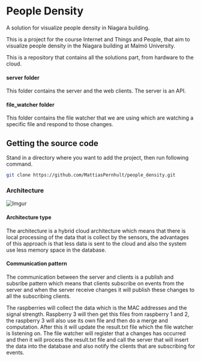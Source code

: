 # People Density
A solution for visualize people density in Niagara building.

This is a project for the course Internet and Things and People, that aim to visualize people density in the Niagara
building at Malmö University.

This is a repository that contains all the solutions part, from hardware to the cloud.

#### server folder
This folder contains the server and the web clients. The server is an API.

#### file_watcher folder
This folder contains the file watcher that we are using which are watching a specific file and respond to those changes.

## Getting the source code
Stand in a directory where you want to add the project, then run following command.
``` bash
git clone https://github.com/MattiasPernhult/people_density.git
```
### Architecture
![Imgur](http://i.imgur.com/Wh8lNHG.png)

#### Architecture type
The architecture is a hybrid cloud architecture which means that there is local processing of the data that is collect by the sensors, the advantages of this approach is that less data is sent to the cloud and also the system use less memory space in the database.

#### Communication pattern
The communication between the server and clients is a publish and subsribe pattern which means that clients subscribe on events from the server and when the server receive changes it will publish these changes to all the subscribing clients.

The raspberries will collect the data which is the MAC addresses and the signal strength. Raspberry 3 will then get this files from raspberry 1 and 2, the raspberry 3 will also use its own file and then do a merge and computation. 
After this it will update the result.txt file which the file watcher is listening on. The file watcher will register that a changes has occurred and then it will process the result.txt file and call the server that will insert the data into the database and also notify the clients that are subscribing for events.
